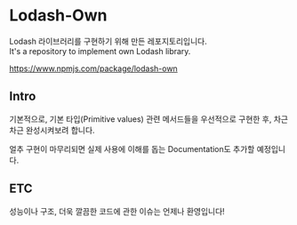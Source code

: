 # Lodash-Own
Lodash 라이브러리를 구현하기 위해 만든 레포지토리입니다.<br>
It's a repository to implement own Lodash library.

<a href="https://www.npmjs.com/package/lodash-own" target="_blank">https://www.npmjs.com/package/lodash-own</a>

## Intro
기본적으로, 기본 타입(Primitive values) 관련 메서드들을 우선적으로 구현한 후, 차근차근 완성시켜보려 합니다.

얼추 구현이 마무리되면 실제 사용에 이해를 돕는 Documentation도 추가할 예정입니다.

## ETC
성능이나 구조, 더욱 깔끔한 코드에 관한 이슈는 언제나 환영입니다!


